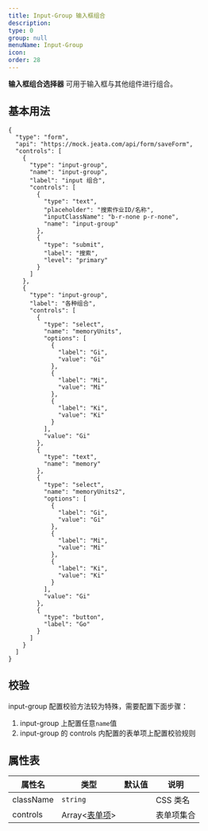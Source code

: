```yaml
---
title: Input-Group 输入框组合
description:
type: 0
group: null
menuName: Input-Group
icon:
order: 28
---
```


**输入框组合选择器** 可用于输入框与其他组件进行组合。

## 基本用法

```schema: scope="body"
{
  "type": "form",
  "api": "https://mock.jeata.com/api/form/saveForm",
  "controls": [
    {
      "type": "input-group",
      "name": "input-group",
      "label": "input 组合",
      "controls": [
        {
          "type": "text",
          "placeholder": "搜索作业ID/名称",
          "inputClassName": "b-r-none p-r-none",
          "name": "input-group"
        },
        {
          "type": "submit",
          "label": "搜索",
          "level": "primary"
        }
      ]
    },
    {
      "type": "input-group",
      "label": "各种组合",
      "controls": [
        {
          "type": "select",
          "name": "memoryUnits",
          "options": [
            {
              "label": "Gi",
              "value": "Gi"
            },
            {
              "label": "Mi",
              "value": "Mi"
            },
            {
              "label": "Ki",
              "value": "Ki"
            }
          ],
          "value": "Gi"
        },
        {
          "type": "text",
          "name": "memory"
        },
        {
          "type": "select",
          "name": "memoryUnits2",
          "options": [
            {
              "label": "Gi",
              "value": "Gi"
            },
            {
              "label": "Mi",
              "value": "Mi"
            },
            {
              "label": "Ki",
              "value": "Ki"
            }
          ],
          "value": "Gi"
        },
        {
          "type": "button",
          "label": "Go"
        }
      ]
    }
  ]
}

```

## 校验

input-group 配置校验方法较为特殊，需要配置下面步骤：

1. input-group 上配置任意`name`值
2. input-group 的 controls 内配置的表单项上配置校验规则

## 属性表

| 属性名    | 类型                        | 默认值 | 说明       |
| --------- | --------------------------- | ------ | ---------- |
| className | `string`                    |        | CSS 类名   |
| controls  | Array<[表单项](./formitem)> |        | 表单项集合 |
